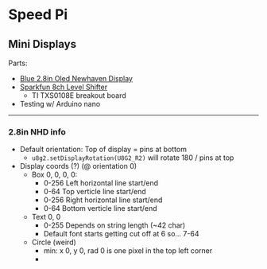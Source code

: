# Speed Pi


## Mini Displays
Parts:
- [Blue 2.8in Oled Newhaven Display](https://newhavendisplay.com/2-8-inch-blue-graphic-oled-module/)
- [Sparkfun 8ch Level Shifter](https://www.sparkfun.com/products/19626)
  - TI TXS0108E breakout board
- Testing w/ Arduino nano
---
### 2.8in NHD info
- Default orientation: Top of display = pins at bottom
  - `u8g2.setDisplayRotation(U8G2_R2)` will rotate 180 / pins at top
- Display coords (?) (@ orientation 0) 
  - Box 0, 0, 0, 0:
    - 0-256 Left horizontal line start/end
    - 0-64 Top verticle line start/end
    - 0-256 Right horizontal line start/end
    - 0-64 Bottom verticle line start/end
  - Text 0, 0
    - 0-255 Depends on string length (~42 char)
    - Default font starts getting cut off at 6 so... 7-64
  - Circle (weird)
    - min: x 0, y 0, rad 0 is one pixel in the top left corner
    -
